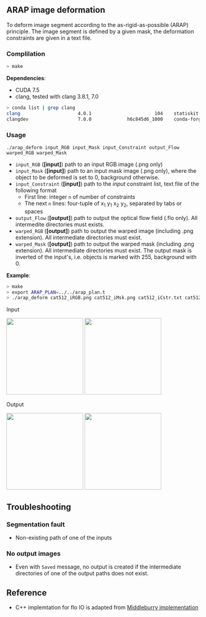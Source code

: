 ## ARAP image deformation

To deform image segment according to the as-rigid-as-possible (ARAP) principle.
The image segment is defined by a given mask, the deformation constraints are given in a text file.

### Complilation

```sh
> make
```
**Dependencies**:
- CUDA 7.5
- clang, tested with clang 3.8.1, 7.0
```sh
> conda list | grep clang
clang                     4.0.1                       104    statiskit
clangdev                  7.0.0             h6c845d6_1000    conda-forge/label/gcc7
```

### Usage
`./arap_deform input_RGB input_Mask input_Constraint output_Flow warped_RGB warped_Mask`

- `input_RGB` (**[input]**) path to an input RGB image (.png only)
- `input_Mask` (**[input]**) path to an input mask image (.png only), where the object to
be deformed is set to 0, background otherwise.
- `input_Constraint` (**[input]**) path to the *input* constraint list, text file of the following format
  - First line: integer `n` of number of constraints
  - The next `n` lines: four-tuple of x<sub>1</sub> y<sub>1</sub> x<sub>2</sub> y<sub>2</sub>, separated by tabs or spaces
- `output_Flow` (**[output]**) path to output the optical flow field (.flo only). All intermedite directories must exists.
- `warped_RGB` (**[output]**) path to output the warped image (including .png extension). All intermediate directories must exist.
- `warped_Mask` (**[output]**) path to output the warped mask (including .png extension). All intermediate directories must exist. The output mask is inverted of the input's, i.e. objects is marked with 255, background with 0.

**Example**:
```sh
> make
> export ARAP_PLAN=../../arap_plan.t
> ./arap_deform cat512_iRGB.png cat512_iMsk.png cat512_iCstr.txt cat512_oFlo.flo cat512_oRGB.png cat512_oMsk.png
```
Input

<img src="https://github.com/lhoangan/arap_flow/blob/master/ARAP/deformation/cat512_iRGB.png" width="200" height="200"> <img src="https://github.com/lhoangan/arap_flow/blob/master/ARAP/deformation/cat512_iMsk.png" width="200" height="200">

Output

<img src="https://github.com/lhoangan/arap_flow/blob/master/ARAP/deformation/cat512_wRGB.png" width="200" height="200"> <img src="https://github.com/lhoangan/arap_flow/blob/master/ARAP/deformation/cat512_wMsk.png" width="200" height="200">

## Troubleshooting

### Segmentation fault
- Non-existing path of one of the inputs

### No output images
- Even with `Saved` message, no output is created if the intermediate directories
of one of the output paths does not exist.

## Reference
- C++ implemtation for flo IO is adapted from [Middleburry implementation](http://vision.middlebury.edu/flow/code/flow-code/flowIO.cpp)

